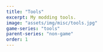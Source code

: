 ```yaml
---
title: "Tools"
excerpt: My modding tools.
image: "assets/img/misc/tools.jpg"
game-series: "tools"
parent-series: "non-game"
order: 1
---
```

